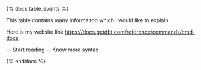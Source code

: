 {% docs table_events %}

This table contains many informaiton which i would like to explain

Here is my website link https://docs.getdbt.com/reference/commands/cmd-docs

-- Start reading
-- Know more syntax

{% enddocs %}